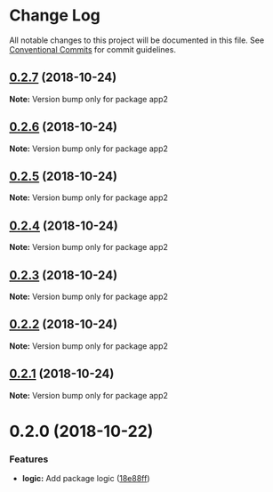 # Change Log

All notable changes to this project will be documented in this file.
See [Conventional Commits](https://conventionalcommits.org) for commit guidelines.

## [0.2.7](https://github.com/andreaspalsson/monotest/compare/app2@0.2.6...app2@0.2.7) (2018-10-24)

**Note:** Version bump only for package app2





## [0.2.6](https://github.com/andreaspalsson/monotest/compare/app2@0.2.5...app2@0.2.6) (2018-10-24)

**Note:** Version bump only for package app2





## [0.2.5](https://github.com/andreaspalsson/monotest/compare/app2@0.2.4...app2@0.2.5) (2018-10-24)

**Note:** Version bump only for package app2





## [0.2.4](https://github.com/andreaspalsson/monotest/compare/app2@0.2.3...app2@0.2.4) (2018-10-24)

**Note:** Version bump only for package app2





## [0.2.3](https://github.com/andreaspalsson/monotest/compare/app2@0.2.2...app2@0.2.3) (2018-10-24)

**Note:** Version bump only for package app2





## [0.2.2](https://github.com/andreaspalsson/monotest/compare/app2@0.2.1...app2@0.2.2) (2018-10-24)

**Note:** Version bump only for package app2





## [0.2.1](https://github.com/andreaspalsson/monotest/compare/app2@0.2.0...app2@0.2.1) (2018-10-24)

**Note:** Version bump only for package app2





# 0.2.0 (2018-10-22)


### Features

* **logic:** Add package logic ([18e88ff](https://github.com/andreaspalsson/monotest/commit/18e88ff))
